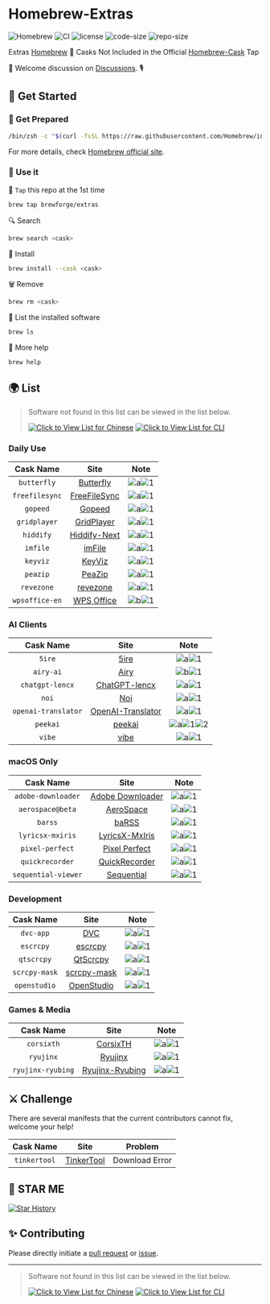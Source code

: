 # Homebrew-Extras

![Homebrew](https://img.shields.io/badge/-Homebrew-FBB040?labelColor=555555&logoColor=FFFFFF&logo=homebrew) ![CI](https://github.com/Brewforge/homebrew-extras/actions/workflows/schedule.yml/badge.svg) ![license](https://img.shields.io/github/license/Brewforge/homebrew-extras) ![code-size](https://img.shields.io/github/languages/code-size/Brewforge/homebrew-extras) ![repo-size](https://img.shields.io/github/repo-size/Brewforge/homebrew-extras)

Extras [Homebrew](https://github.com/Homebrew/brew) 🍺 Casks Not Included in the Official [Homebrew-Cask](https://github.com/Homebrew/homebrew-cask) Tap

👏 Welcome discussion on [Discussions](https://github.com/orgs/Brewforge/discussions). 🎙️

## 🍺 Get Started

### 🏃 Get Prepared

```sh
/bin/zsh -c "$(curl -fsSL https://raw.githubusercontent.com/Homebrew/install/master/install.sh)"
```

For more details, check [Homebrew official site](https://brew.sh/).

### 🚀 Use it

🚰 `Tap` this repo at the 1st time

```bash
brew tap brewforge/extras
```

🔍 Search

```sh
brew search <cask>
```

🛒 Install

```sh
brew install --cask <cask>
```

🗑️ Remove

```sh
brew rm <cask>
```

🧾 List the installed software

```sh
brew ls
```

🙏 More help

```sh
brew help
```

## 🌍 List

> Software not found in this list can be viewed in the list below.
>
> [![Click to View List for Chinese](https://img.shields.io/badge/List_for_Chinese-red?style=for-the-badge&logo=homebrew&label=Click%20to%20view)](https://github.com/Brewforge/homebrew-chinese)
> [![Click to View List for CLI](https://img.shields.io/badge/List_for_CLI-red?style=for-the-badge&logo=homebrew&label=Click%20to%20view)](https://github.com/Brewforge/homebrew-more)

### Daily Use

|   Cask Name    |                         Site                         |                 Note                 |
| :------------: | :--------------------------------------------------: | :----------------------------------: |
|  `butterfly`   | [Butterfly](https://github.com/LinwoodDev/Butterfly) | ![a](assets/a.svg)![1](assets/1.svg) |
| `freefilesync` |       [FreeFileSync](https://freefilesync.org)       | ![a](assets/a.svg)![1](assets/1.svg) |
|    `gopeed`    |             [Gopeed](https://gopeed.com)             | ![a](assets/a.svg)![1](assets/1.svg) |
|  `gridplayer`  | [GridPlayer](https://github.com/vzhd1701/gridplayer) | ![a](assets/a.svg)![1](assets/1.svg) |
|   `hiddify`    |         [Hiddify-Next](https://hiddify.com/)         | ![a](assets/a.svg)![1](assets/1.svg) |
|    `imfile`    |             [imFile](https://imfile.io/)             | ![a](assets/a.svg)![1](assets/1.svg) |
|    `keyviz`    |    [KeyViz](https://github.com/mulaRahul/keyviz)     | ![a](assets/a.svg)![1](assets/1.svg) |
|    `peazip`    |      [PeaZip](https://github.com/peazip/PeaZip)      | ![a](assets/a.svg)![1](assets/1.svg) |
|   `revezone`   |          [revezone](https://revezone.com/)           | ![a](assets/a.svg)![1](assets/1.svg) |
| `wpsoffice-en` |          [WPS Office](https://www.wps.com/)          | ![b](assets/a.svg)![1](assets/1.svg) |

### AI Clients

|      Cask Name      |                                    Site                                     |                          Note                          |
| :-----------------: | :-------------------------------------------------------------------------: | :----------------------------------------------------: |
|       `5ire`        |                          [5ire](https://5ire.app/)                          |          ![a](assets/a.svg)![1](assets/1.svg)          |
|      `airy-ai`      |                         [Airy](https://colink.in/)                          |          ![b](assets/b.svg)![1](assets/1.svg)          |
|   `chatgpt-lencx`   |              [ChatGPT-lencx](https://github.com/lencx/ChatGPT)              |          ![a](assets/a.svg)![1](assets/1.svg)          |
|        `noi`        |                     [Noi](https://github.com/lencx/Noi)                     |          ![a](assets/a.svg)![1](assets/1.svg)          |
| `openai-translator` | [OpenAI-Translator](https://github.com/openai-translator/openai-translator) |          ![a](assets/a.svg)![1](assets/1.svg)          |
|      `peekai`       |             [peekai](https://prateekkeshari.gumroad.com/l/peek)             | ![a](assets/a.svg)![1](assets/1.svg)![2](assets/2.svg) |
|       `vibe`        |                [vibe](https://github.com/thewh1teagle/vibe)                 |          ![a](assets/a.svg)![1](assets/1.svg)          |

### macOS Only

|      Cask Name      |                                Site                                 |                 Note                 |
| :-----------------: | :-----------------------------------------------------------------: | :----------------------------------: |
| `adobe-downloader`  |   [Adobe Downloader](https://github.com/X1a0He/Adobe-Downloader)    | ![a](assets/a.svg)![1](assets/1.svg) |
|  `aerospace@beta`   |        [AeroSpace](https://github.com/nikitabobko/AeroSpace)        | ![a](assets/a.svg)![1](assets/1.svg) |
|       `barss`       |              [baRSS](https://relikd.de/projects/barss)              | ![a](assets/a.svg)![1](assets/1.svg) |
|  `lyricsx-mxiris`   | [LyricsX-MxIris](https://github.com/MxIris-LyricsX-Project/LyricsX) | ![a](assets/a.svg)![1](assets/1.svg) |
|   `pixel-perfect`   | [Pixel Perfect](https://github.com/cormiertyshawn895/PixelPerfect)  | ![a](assets/a.svg)![1](assets/1.svg) |
|   `quickrecorder`   |     [QuickRecorder](https://github.com/lihaoyun6/QuickRecorder)     | ![a](assets/a.svg)![1](assets/1.svg) |
| `sequential-viewer` |       [Sequential](https://github.com/chuchusoft/Sequential)        | ![a](assets/a.svg)![1](assets/1.svg) |

### Development

|   Cask Name   |                          Site                          |                 Note                 |
| :-----------: | :----------------------------------------------------: | :----------------------------------: |
|   `dvc-app`   |                 [DVC](https://dvc.org)                 | ![a](assets/a.svg)![1](assets/1.svg) |
|   `escrcpy`   |   [escrcpy](https://github.com/viarotel-org/escrcpy)   | ![a](assets/a.svg)![1](assets/1.svg) |
|  `qtscrcpy`   |   [QtScrcpy](https://github.com/barry-ran/QtScrcpy)    | ![a](assets/a.svg)![1](assets/1.svg) |
| `scrcpy-mask` | [scrcpy-mask](https://github.com/AkiChase/scrcpy-mask) | ![a](assets/a.svg)![1](assets/1.svg) |
| `openstudio`  |    [OpenStudio](https://github.com/NREL/OpenStudio)    | ![a](assets/a.svg)![1](assets/1.svg) |

### Games & Media

|     Cask Name     |                         Site                          |                 Note                 |
| :---------------: | :---------------------------------------------------: | :----------------------------------: |
|    `corsixth`     |   [CorsixTH](https://github.com/CorsixTH/CorsixTH)    | ![a](assets/a.svg)![1](assets/1.svg) |
|     `ryujinx`     | [Ryujinx](https://github.com/ryujinx-mirror/ryujinx)  | ![a](assets/a.svg)![1](assets/1.svg) |
| `ryujinx-ryubing` | [Ryujinx-Ryubing](https://github.com/Ryubing/Ryujinx) | ![a](assets/a.svg)![1](assets/1.svg) |

## ⚔️ Challenge

There are several manifests that the current contributors cannot fix, welcome your help!

|  Cask Name   |                         Site                          |    Problem     |
| :----------: | :---------------------------------------------------: | :------------: |
| `tinkertool` | [TinkerTool](https://bresink.com/osx/TinkerTool.html) | Download Error |

## 🌟 STAR ME

[![Star History](https://starchart.cc/Brewforge/homebrew-extras.svg?variant=adaptive)](https://starchart.cc/Brewforge/homebrew-extras)

## ✨ Contributing

Please directly initiate a [pull request](https://github.com/Brewforge/homebrew-extras/compare) or [issue](https://github.com/Brewforge/homebrew-extras/issues/new/choose).

<!-- ## ❤️ Sponsors -->

---

> Software not found in this list can be viewed in the list below.
>
> [![Click to View List for Chinese](https://img.shields.io/badge/List_for_Chinese-red?style=for-the-badge&logo=homebrew&label=Click%20to%20view)](https://github.com/Brewforge/homebrew-chinese)
> [![Click to View List for CLI](https://img.shields.io/badge/List_for_CLI-red?style=for-the-badge&logo=homebrew&label=Click%20to%20view)](https://github.com/Brewforge/homebrew-more)

